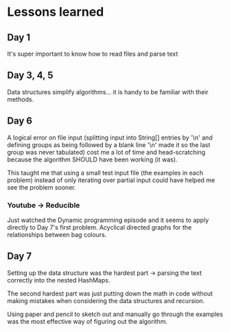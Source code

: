 # Lessons learned

## Day 1

It's super important to know how to read files and parse text

## Day 3, 4, 5

Data structures simplify algorithms... it is handy to be familiar with their methods.

## Day 6

A logical error on file input (splitting input into String[] entries by '\n' and defining groups as being followed by a blank line '\n' made it so the last group was never tabulated) cost me a lot of time and head-scratching because the algorithm SHOULD have been working (it was).

This taught me that using a small test input file (the examples in each problem) instead of only iterating over partial input could have helped me see the problem sooner.

### Youtube -> Reducible

Just watched the Dynamic programming episode and it seems to apply directly to Day 7's first problem. Acyclical directed graphs for the relationships between bag colours.

## Day 7

Setting up the data structure was the hardest part -> parsing the text correctly into the nested HashMaps.

The second hardest part was just putting down the math in code without making mistakes when considering the data structures and recursion.

Using paper and pencil to sketch out and manually go through the examples was the most effective way of figuring out the algorithm.
